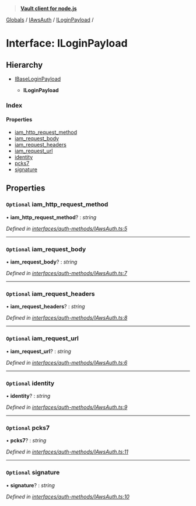 > **[Vault client for node.js](../README.md)**

[Globals](../globals.md) / [IAwsAuth](../modules/iawsauth.md) / [ILoginPayload](iawsauth.iloginpayload.md) /

# Interface: ILoginPayload

## Hierarchy

* [IBaseLoginPayload](ibaseloginpayload.md)

  * **ILoginPayload**

### Index

#### Properties

* [iam_http_request_method](iawsauth.iloginpayload.md#optional-iam_http_request_method)
* [iam_request_body](iawsauth.iloginpayload.md#optional-iam_request_body)
* [iam_request_headers](iawsauth.iloginpayload.md#optional-iam_request_headers)
* [iam_request_url](iawsauth.iloginpayload.md#optional-iam_request_url)
* [identity](iawsauth.iloginpayload.md#optional-identity)
* [pcks7](iawsauth.iloginpayload.md#optional-pcks7)
* [signature](iawsauth.iloginpayload.md#optional-signature)

## Properties

### `Optional` iam_http_request_method

• **iam_http_request_method**? : *string*

*Defined in [interfaces/auth-methods/IAwsAuth.ts:5](https://github.com/theogravity/vault-tacular/blob/27041c7/src/interfaces/auth-methods/IAwsAuth.ts#L5)*

___

### `Optional` iam_request_body

• **iam_request_body**? : *string*

*Defined in [interfaces/auth-methods/IAwsAuth.ts:7](https://github.com/theogravity/vault-tacular/blob/27041c7/src/interfaces/auth-methods/IAwsAuth.ts#L7)*

___

### `Optional` iam_request_headers

• **iam_request_headers**? : *string*

*Defined in [interfaces/auth-methods/IAwsAuth.ts:8](https://github.com/theogravity/vault-tacular/blob/27041c7/src/interfaces/auth-methods/IAwsAuth.ts#L8)*

___

### `Optional` iam_request_url

• **iam_request_url**? : *string*

*Defined in [interfaces/auth-methods/IAwsAuth.ts:6](https://github.com/theogravity/vault-tacular/blob/27041c7/src/interfaces/auth-methods/IAwsAuth.ts#L6)*

___

### `Optional` identity

• **identity**? : *string*

*Defined in [interfaces/auth-methods/IAwsAuth.ts:9](https://github.com/theogravity/vault-tacular/blob/27041c7/src/interfaces/auth-methods/IAwsAuth.ts#L9)*

___

### `Optional` pcks7

• **pcks7**? : *string*

*Defined in [interfaces/auth-methods/IAwsAuth.ts:11](https://github.com/theogravity/vault-tacular/blob/27041c7/src/interfaces/auth-methods/IAwsAuth.ts#L11)*

___

### `Optional` signature

• **signature**? : *string*

*Defined in [interfaces/auth-methods/IAwsAuth.ts:10](https://github.com/theogravity/vault-tacular/blob/27041c7/src/interfaces/auth-methods/IAwsAuth.ts#L10)*